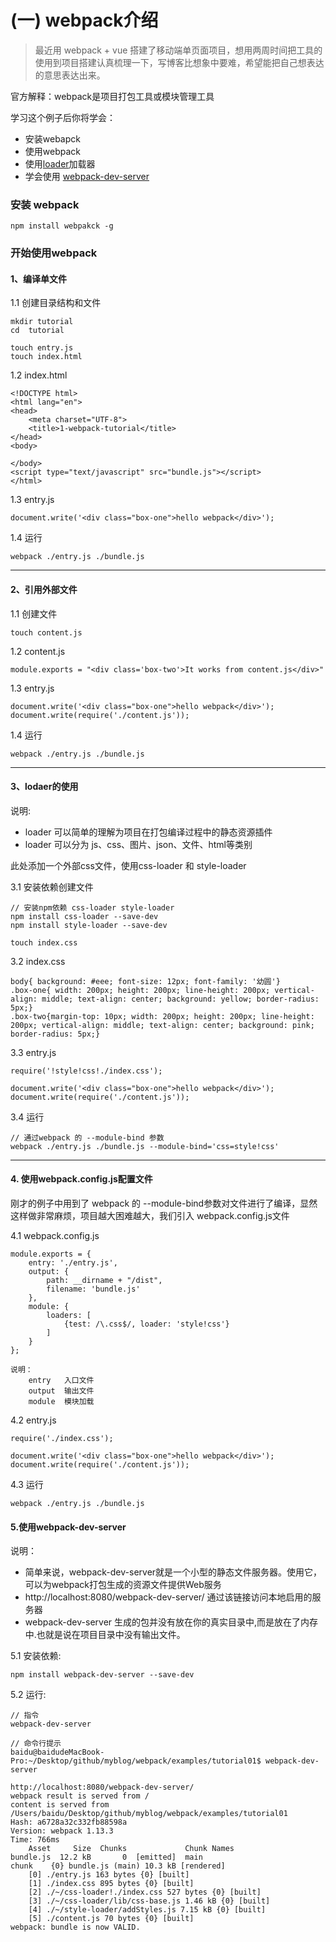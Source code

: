 # (一) webpack介绍

> 最近用 webpack + vue 搭建了移动端单页面项目，想用两周时间把工具的使用到项目搭建认真梳理一下，写博客比想象中要难，希望能把自己想表达的意思表达出来。

官方解释：webpack是项目打包工具或模块管理工具

学习这个例子后你将学会：

- 安装webapck
- 使用webpack
- 使用[loader](http://www.cnblogs.com/leinov/p/5330944.html)加载器
- 学会使用 [webpack-dev-server](http://www.jianshu.com/p/941bfaf13be1)



### 安装 webpack
```
npm install webpakck -g 
```
### 开始使用webpack

#### 1、编译单文件

1.1 创建目录结构和文件
```
mkdir tutorial 
cd  tutorial

touch entry.js
touch index.html
```

1.2 index.html
```
<!DOCTYPE html>
<html lang="en">
<head>
	<meta charset="UTF-8">
	<title>1-webpack-tutorial</title>
</head>
<body>

</body>
<script type="text/javascript" src="bundle.js"></script>
</html>
```

1.3 entry.js
```
document.write('<div class="box-one">hello webpack</div>');
```

1.4 运行
```
webpack ./entry.js ./bundle.js
```
---

#### 2、引用外部文件


1.1 创建文件
```
touch content.js
```

1.2 content.js

```
module.exports = "<div class='box-two'>It works from content.js</div>"
```

1.3 entry.js
```
document.write('<div class="box-one">hello webpack</div>');
document.write(require('./content.js'));
```

1.4 运行

```
webpack ./entry.js ./bundle.js
```
---


#### 3、lodaer的使用

说明:

- loader 可以简单的理解为项目在打包编译过程中的静态资源插件
- loader 可以分为 js、css、图片、json、文件、html等类别

此处添加一个外部css文件，使用css-loader 和 style-loader

3.1 安装依赖创建文件
```
// 安装npm依赖 css-loader style-loader
npm install css-loader --save-dev
npm install style-loader --save-dev

touch index.css
```

3.2 index.css
```
body{ background: #eee; font-size: 12px; font-family: '幼圆'}
.box-one{ width: 200px; height: 200px; line-height: 200px; vertical-align: middle; text-align: center; background: yellow; border-radius: 5px;}
.box-two{margin-top: 10px; width: 200px; height: 200px; line-height: 200px; vertical-align: middle; text-align: center; background: pink; border-radius: 5px;}
```

3.3 entry.js
```
require('!style!css!./index.css');

document.write('<div class="box-one">hello webpack</div>');
document.write(require('./content.js'));
```

3.4 运行
```
// 通过webpack 的 --module-bind 参数
webpack ./entry.js ./bundle.js --module-bind='css=style!css'
```

---


#### 4. 使用webpack.config.js配置文件

刚才的例子中用到了 webpack 的 --module-bind参数对文件进行了编译，显然这样做非常麻烦，项目越大困难越大，我们引入 webpack.config.js文件

4.1 webpack.config.js
```
module.exports = {
	entry: './entry.js',
	output: {
		path: __dirname + "/dist",
		filename: 'bundle.js'
	},
	module: {
		loaders: [
			{test: /\.css$/, loader: 'style!css'}
		]
	}
};

说明：
	entry   入口文件
	output  输出文件
	module	模块加载
```

4.2 entry.js
```
require('./index.css');

document.write('<div class="box-one">hello webpack</div>');
document.write(require('./content.js'));
```

4.3 运行
```
webpack ./entry.js ./bundle.js
```

#### 5.使用webpack-dev-server

说明：

- 简单来说，webpack-dev-server就是一个小型的静态文件服务器。使用它，可以为webpack打包生成的资源文件提供Web服务
- http://localhost:8080/webpack-dev-server/ 通过该链接访问本地启用的服务器
- webpack-dev-server 生成的包并没有放在你的真实目录中,而是放在了内存中.也就是说在项目目录中没有输出文件。


5.1 安装依赖:
```
npm install webpack-dev-server --save-dev
```

5.2 运行:
```
// 指令
webpack-dev-server

// 命令行提示
baidu@baidudeMacBook-Pro:~/Desktop/github/myblog/webpack/examples/tutorial01$ webpack-dev-server

http://localhost:8080/webpack-dev-server/
webpack result is served from /
content is served from /Users/baidu/Desktop/github/myblog/webpack/examples/tutorial01
Hash: a6728a32c332fb88598a
Version: webpack 1.13.3
Time: 766ms
    Asset     Size  Chunks             Chunk Names
bundle.js  12.2 kB       0  [emitted]  main
chunk    {0} bundle.js (main) 10.3 kB [rendered]
    [0] ./entry.js 163 bytes {0} [built]
    [1] ./index.css 895 bytes {0} [built]
    [2] ./~/css-loader!./index.css 527 bytes {0} [built]
    [3] ./~/css-loader/lib/css-base.js 1.46 kB {0} [built]
    [4] ./~/style-loader/addStyles.js 7.15 kB {0} [built]
    [5] ./content.js 70 bytes {0} [built]
webpack: bundle is now VALID.
```












